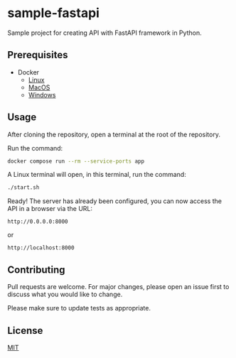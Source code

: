 # sample-fastapi

Sample project for creating API with FastAPI framework in Python.

## Prerequisites

- Docker
    - [Linux](https://docs.docker.com/desktop/install/linux-install/)
    - [MacOS](https://docs.docker.com/desktop/install/mac-install/)
    - [Windows](https://docs.docker.com/desktop/install/windows-install/)

## Usage

After cloning the repository, open a terminal at the root of the repository.

Run the command:

```bash
docker compose run --rm --service-ports app
```
A Linux terminal will open, in this terminal, run the command:

```bash
./start.sh
```
Ready! The server has already been configured, you can now access the API in a browser via the URL:

```
http://0.0.0.0:8000
```

or

```
http://localhost:8000
```

## Contributing

Pull requests are welcome. For major changes, please open an issue first
to discuss what you would like to change.

Please make sure to update tests as appropriate.

## License

[MIT](https://choosealicense.com/licenses/mit/)
